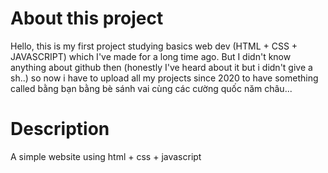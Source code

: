 # About this project
Hello, this is my first project studying basics web dev (HTML + CSS + JAVASCRIPT) which I've made for a long time ago. But I didn't know anything about github then (honestly I've heard about it but i didn't give a sh..) so now i have to upload all my projects since 2020 to have something called bằng bạn bằng bè sánh vai cùng các cường quốc năm châu... 

# Description
A simple website using html + css + javascript

